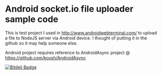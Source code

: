 Android socket.io file uploader sample code
===============================

This is test project I used in http://www.androidwebterminal.com/ to upload a file to NodeJS server via Android device. I thought of putting it in the github so it may help someone else.

Android project requires reference to AndroidAsync project @ https://github.com/koush/AndroidAsync



[![Bitdeli Badge](https://d2weczhvl823v0.cloudfront.net/kakopappa/android-socket.io-file-uploader/trend.png)](https://bitdeli.com/free "Bitdeli Badge")

